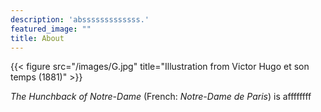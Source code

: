 ```yaml
---
description: 'absssssssssssss.'
featured_image: ""
title: About
---
```

{{< figure src="/images/G.jpg" title="Illustration from Victor Hugo et son temps (1881)" >}}

_The Hunchback of Notre-Dame_ (French: _Notre-Dame de Paris_) is affffffff
